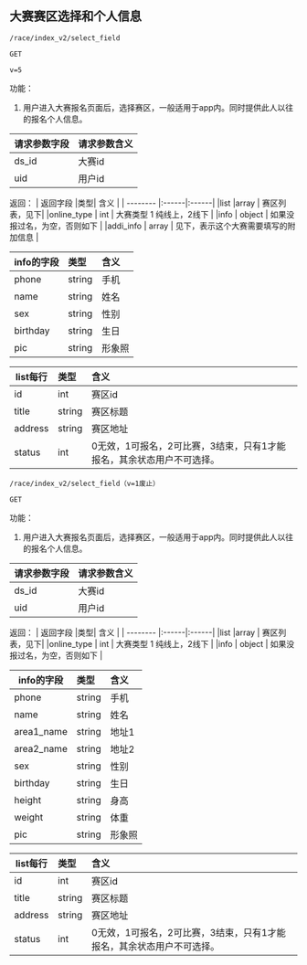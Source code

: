 
## 大赛赛区选择和个人信息


~~~
/race/index_v2/select_field
~~~
~~~
GET
~~~
~~~
v=5
~~~



功能：  

1. 用户进入大赛报名页面后，选择赛区，一般适用于app内。同时提供此人以往的报名个人信息。


| 请求参数字段        | 请求参数含义  |
| -------- |:------|
|ds_id       |  大赛id|
|uid       |  用户id|


返回：
| 返回字段        |类型| 含义  |
| -------- |:------|:------|
|list     |array    |  赛区列表，见下|
|online_type     | int    | 大赛类型 1 纯线上，2线下  |
|info     | object    | 如果没报过名，为空，否则如下 |
|addi_info     | array    | 见下，表示这个大赛需要填写的附加信息 |



| info的字段        |类型| 含义  |
| -------- |:------|:------|
|phone     |string    |  手机|
|name     |string    |  姓名|
| sex     |string    |  性别|
|birthday     |string    |  生日 |
|pic     |string    |  形象照|



 
| list每行        |类型| 含义  |
| -------- |:------|:------|
|id     |int    |  赛区id|
|title     | string    |  赛区标题  |
|address     |  string    |  赛区地址  |
|status     |  int    |  0无效，1可报名，2可比赛，3结束，只有1才能报名，其余状态用户不可选择。   |
 




~~~
/race/index_v2/select_field（v=1废止）
~~~
~~~
GET
~~~


功能：  

1. 用户进入大赛报名页面后，选择赛区，一般适用于app内。同时提供此人以往的报名个人信息。


| 请求参数字段        | 请求参数含义  |
| -------- |:------|
|ds_id       |  大赛id|
|uid       |  用户id|


返回：
| 返回字段        |类型| 含义  |
| -------- |:------|:------|
|list     |array    |  赛区列表，见下|
|online_type     | int    | 大赛类型 1 纯线上，2线下  |
|info     | object    | 如果没报过名，为空，否则如下 |

| info的字段        |类型| 含义  |
| -------- |:------|:------|
|phone     |string    |  手机|
|name     |string    |  姓名|
|area1_name     |string    |  地址1|
|area2_name     |string    |  地址2 | 
| sex     |string    |  性别|
|birthday     |string    |  生日 |
|height     |string    |  身高|
|weight     |string    |  体重|
|pic     |string    |  形象照|



 
| list每行        |类型| 含义  |
| -------- |:------|:------|
|id     |int    |  赛区id|
|title     | string    |  赛区标题  |
|address     |  string    |  赛区地址  |
|status     |  int    |  0无效，1可报名，2可比赛，3结束，只有1才能报名，其余状态用户不可选择。   |
 











